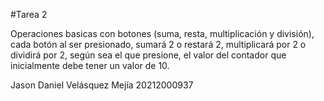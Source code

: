 #Tarea 2

Operaciones basicas con botones (suma, resta, multiplicación y división), cada botón al ser presionado, sumará 2 o restará 2, multiplicará por 2 o dividirá por 2, según sea el que presione, el valor del contador que inicialmente debe tener un valor de 10.

Jason Daniel Velásquez Mejía 20212000937

